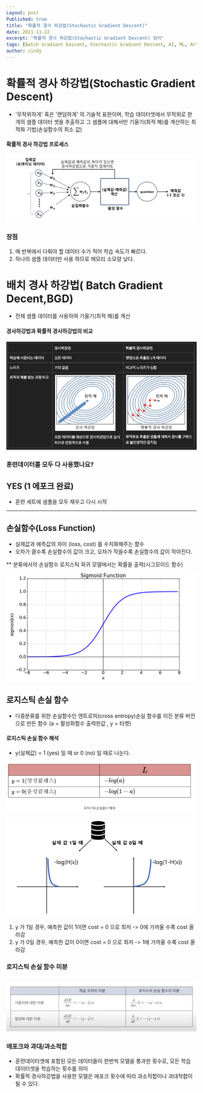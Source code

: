 ```yaml
---
Layout: post
Published: true
title: "확률적 경사 하강법(Stochastic Gradient Descent)"
date: 2021-11-22
excerpt: "확률적 경사 하강법(Stochastic Gradient Descent) 정리"
tags: [Batch Gradient Eescent, Stochastic Gradient Descent, AI, ML, Artificial intelligence, machine learning, megazone, ai center]
author: cindy
---
```


# 확률적 경사 하강법(Stochastic Gradient Descent)
 - '무작위하게' 혹은 '랜덤하게' 의 기술적 표현이며, 학습 데이터셋에서 무작위로 한개의 샘플 데이터 셋을 추출하고 그 샘플에 대해서만 기울기(최적 해)를 계산하는 최적화 기법(손실함수의  최소 값)




#### 확률적 경사 하강법 프로세스
![png](/assets/img/Cindy/stochastic/image1.png)


### 장점
1. 매 반복에서 다뤄야 할 데이터 수가 적어 학습 속도가 빠르다.
2. 하나의 샘플 데이터만 사용 하므로 메모리 소모량 낮다.


# 배치 경사 하강법( Batch Gradient Decent,BGD)
 - 전체 샘플 데이터를 사용하여 기울기(최적 해)를 계산

#### 경사하강법과 확률적 경사하강법의 비교
![png](/assets/img/Cindy/stochastic/image2.png)


### 훈련데이터를 모두 다 사용했나요?
## YES (1 에포크 완료)
* 훈련 세트에 샘폴을 모두 채우고 다시 시작
---

## 손실함수(Loss Function)
- 실제값과 예측값의 차이 (loss, cost) 를 수치화해주는 함수
- 오차가 클수록 손실함수의 값이 크고, 오차가 작을수록 손실함수의 값이 작아진다.

** 분류에서의 손실함수
로지스틱 회귀 모델에서는 확률을 출력(시그모이드 함수)

![png](/assets/img/Cindy/stochastic/image7.png)

## 로지스틱 손실 함수
- 다중분류를 위한 손실함수인 엔트로피(cross entropy)손실 함수를 이진 분류 버전으로 만든 함수
(a = 활성화함수 출력한값 , y = 타켓)

#### 로지스틱 손실 함수 해석
-  y(실제값) = 1 (yes) 일 때 or 0 (no) 일 때로 나눈다.
  
![png](/assets/img/Cindy/stochastic/image4.png)

![png](/assets/img/Cindy/stochastic/image5.png)

1.  y 가 1일 경우, 예측한 값이 1이면 cost = 0 으로 최저 
->  0에 가까울 수록 cost 올라감
2. y 가 0일 경우, 예측한 값이 0이면 cost = 0 으로 최저
->  1에 가까울 수록 cost 올라감

### 로지스틱 손실 함수 미분
![png](/assets/img/Cindy/stochastic/image6.png)
---
### 에포크와 과대/과소적합
* 훈련데이터셋에 포함된 모든 데이터들이 한번씩 모델을 통과한 횟수로, 모든 학습 데이터셋을 학습하는 횟수를 의미
* 확률적 경사하강법을 사용한 모델은 에포크 횟수에 따라 과소적합이나 과대적합이 될 수 있다.


